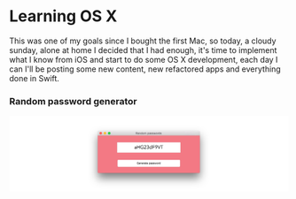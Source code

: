 # Learning OS X

This was one of my goals since I bought the first Mac, so today, a cloudy sunday, alone at home I decided that I had enough, it's time to implement what I know from iOS and start to do some OS X development, each day I can I'll be posting some new content, new refactored apps and everything done in Swift.

### Random password generator

![Random password generator](https://github.com/RamonGilabert/Learning-OS-X/blob/master/Resources/first-app.png)